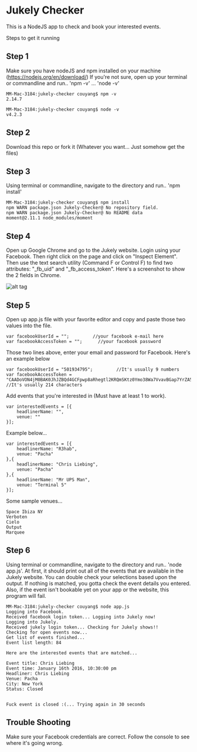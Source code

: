 # Jukely Checker

This is a NodeJS app to check and book your interested events. 

Steps to get it running

## Step 1
Make sure you have nodeJS and npm installed on your machine (https://nodejs.org/en/download/) 
If you're not sure, open up your terminal or commandline and run.. 'npm -v' ... 'node -v'

```
MM-Mac-3184:jukely-checker couyang$ npm -v
2.14.7
```

```
MM-Mac-3184:jukely-checker couyang$ node -v
v4.2.3
```

## Step 2
Download this repo or fork it (Whatever you want... Just somehow get the files)

## Step 3
Using terminal or commandline, navigate to the directory and run.. 'npm install'

```
MM-Mac-3184:jukely-checker couyang$ npm install 
npm WARN package.json Jukely-Checker@ No repository field. 
npm WARN package.json Jukely-Checker@ No README data 
moment@2.11.1 node_modules/moment 
```

## Step 4
Open up Google Chrome and go to the Jukely website. Login using your Facebook. Then right click on the page and click on "Inspect Element". Then use the text search utility (Command F or Control F) to find two attributes: "_fb_uid" and "_fb_access_token". Here's a screenshot to show the 2 fields in Chrome.

![alt tag](https://github.com/charlieouyang/Jukely-Checker/blob/master/jukely-screenshot.png)

## Step 5
Open up app.js file with your favorite editor and copy and paste those two values into the file.
```
var facebookUserId = "";         //your facebook e-mail here
var facebookAccessToken = "";      //your facebook password
```
Those two lines above, enter your email and password for Facebook. Here's an example below
```
var facebookUserId = "501934795";         //It's usually 9 numbers 
var facebookAccessToken = "CAADoVON4jM0BAK0JhJZBQd4GCFpwp8aRhegtl2KRQmSKtz0Ymo38Wa7VvavBGap7YrZA5mWc2w9XmTOvwfTEaVwRIFGftfm29Yf4TfJEH0j6B3mrVTKsAx6bRszAASW1QEDaP7bFspiaXHz0I3exQmSNkWPcA3tr46gINvnvai5ZBJngT4POHcRo9h8XK0lnDYmHZCYfeEkHZA2dWWQXH";      //It's usually 214 characters
```

Add events that you're interested in (Must have at least 1 to work).
```
var interestedEvents = [{
    headlinerName: "",
    venue: ""
}];
```
Example below... 
```
var interestedEvents = [{
    headlinerName: "R3hab",
    venue: "Pacha"
},{
    headlinerName: "Chris Liebing",
    venue: "Pacha"
},{
    headlinerName: "Mr UPS Man",
    venue: "Terminal 5"
}];
```
Some sample venues...
```
Space Ibiza NY
Verboten
Cielo
Output
Marquee
```

## Step 6
Using terminal or commandline, navigate to the directory and run.. 'node app.js'. At first, it should print out all of the events that are available in the Jukely website. You can double check your selections based upon the output. If nothing is matched, you gotta check the event details you entered. Also, if the event isn't bookable yet on your app or the website, this program will fail.
```
MM-Mac-3184:jukely-checker couyang$ node app.js
Logging into Facebook.
Received facebook login token... Logging into Jukely now!
Logging into Jukely.
Received jukely login token... Checking for Jukely shows!!
Checking for open events now...
Get list of events finished...
Event list length: 84

Here are the interested events that are matched...

Event title: Chris Liebing
Event time: January 16th 2016, 10:30:00 pm
Headliner: Chris Liebing
Venue: Pacha
City: New York
Status: Closed


Fuck event is closed :(... Trying again in 30 seconds
```

## Trouble Shooting
Make sure your Facebook credentials are correct. Follow the console to see where it's going wrong. 
